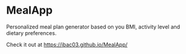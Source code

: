 # MealApp
Personalized meal plan generator based on you BMI, activity level and dietary preferences.

Check it out at https://ibac03.github.io/MealApp/
